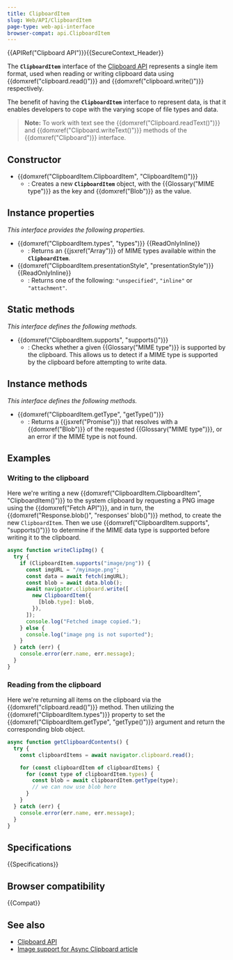 ```yaml
---
title: ClipboardItem
slug: Web/API/ClipboardItem
page-type: web-api-interface
browser-compat: api.ClipboardItem
---
```


{{APIRef("Clipboard API")}}{{SecureContext_Header}}

The **`ClipboardItem`** interface of the [Clipboard API](/en-US/docs/Web/API/Clipboard_API) represents a single item format, used when reading or writing clipboard data using {{domxref("clipboard.read()")}} and {{domxref("clipboard.write()")}} respectively.

The benefit of having the **`ClipboardItem`** interface to represent data, is that it enables developers to cope with the varying scope of file types and data.

> **Note:** To work with text see the {{domxref("Clipboard.readText()")}} and {{domxref("Clipboard.writeText()")}} methods of the {{domxref("Clipboard")}} interface.

## Constructor

- {{domxref("ClipboardItem.ClipboardItem", "ClipboardItem()")}}
  - : Creates a new **`ClipboardItem`** object, with the {{Glossary("MIME type")}} as the key and {{domxref("Blob")}} as the value.

## Instance properties

_This interface provides the following properties._

- {{domxref("ClipboardItem.types", "types")}} {{ReadOnlyInline}}
  - : Returns an {{jsxref("Array")}} of MIME types available within the **`ClipboardItem`**.
- {{domxref("ClipboardItem.presentationStyle", "presentationStyle")}} {{ReadOnlyInline}}
  - : Returns one of the following: `"unspecified"`, `"inline"` or `"attachment"`.

## Static methods

_This interface defines the following methods._

- {{domxref("ClipboardItem.supports", "supports()")}}
  - : Checks whether a given {{Glossary("MIME type")}} is supported by the clipboard. This allows us to detect if a MIME type is supported by the clipboard before attempting to write data.

## Instance methods

_This interface defines the following methods._

- {{domxref("ClipboardItem.getType", "getType()")}}
  - : Returns a {{jsxref("Promise")}} that resolves with a {{domxref("Blob")}} of the requested {{Glossary("MIME type")}}, or an error if the MIME type is not found.

## Examples

### Writing to the clipboard

Here we're writing a new {{domxref("ClipboardItem.ClipboardItem", "ClipboardItem()")}} to the system clipboard by requesting a PNG image using the {{domxref("Fetch API")}}, and in turn, the {{domxref("Response.blob()", "responses' blob()")}} method, to create the new `ClipboardItem`. Then we use {{domxref("ClipboardItem.supports", "supports()")}} to determine if the MIME data type is supported before writing it to the clipboard.

```js
async function writeClipImg() {
  try {
    if (ClipboardItem.supports("image/png")) {
      const imgURL = "/myimage.png";
      const data = await fetch(imgURL);
      const blob = await data.blob();
      await navigator.clipboard.write([
        new ClipboardItem({
          [blob.type]: blob,
        }),
      ]);
      console.log("Fetched image copied.");
    } else {
      console.log("image png is not suported");
    }
  } catch (err) {
    console.error(err.name, err.message);
  }
}
```

### Reading from the clipboard

Here we're returning all items on the clipboard via the {{domxref("clipboard.read()")}} method.
Then utilizing the {{domxref("ClipboardItem.types")}} property to set the {{domxref("ClipboardItem.getType", "getType()")}} argument and return the corresponding blob object.

```js
async function getClipboardContents() {
  try {
    const clipboardItems = await navigator.clipboard.read();

    for (const clipboardItem of clipboardItems) {
      for (const type of clipboardItem.types) {
        const blob = await clipboardItem.getType(type);
        // we can now use blob here
      }
    }
  } catch (err) {
    console.error(err.name, err.message);
  }
}
```

## Specifications

{{Specifications}}

## Browser compatibility

{{Compat}}

## See also

- [Clipboard API](/en-US/docs/Web/API/Clipboard_API)
- [Image support for Async Clipboard article](https://web.dev/articles/async-clipboard)
